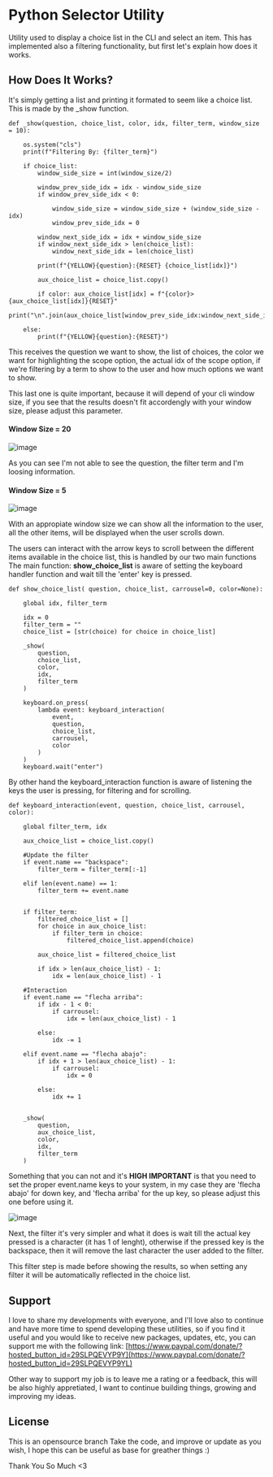 # Python Selector Utility

Utility used to display a choice list in the CLI and select an item.
This has implemented also a filtering functionality, but first let's explain how does it works.

## How Does It Works?
It's simply getting a list and printing it formated to seem like a choice list.
This is made by the _show function.

    def _show(question, choice_list, color, idx, filter_term, window_size = 10):

        os.system("cls")
        print(f"Filtering By: {filter_term}")
    
        if choice_list: 
            window_side_size = int(window_size/2)
    
            window_prev_side_idx = idx - window_side_size
            if window_prev_side_idx < 0:
               
                window_side_size = window_side_size + (window_side_size - idx)
                window_prev_side_idx = 0
    
            window_next_side_idx = idx + window_side_size
            if window_next_side_idx > len(choice_list):
                window_next_side_idx = len(choice_list) 
    
            print(f"{YELLOW}{question}:{RESET} {choice_list[idx]}")
            
            aux_choice_list = choice_list.copy()
    
            if color: aux_choice_list[idx] = f"{color}> {aux_choice_list[idx]}{RESET}"
            print("\n".join(aux_choice_list[window_prev_side_idx:window_next_side_idx]))
    
        else:
            print(f"{YELLOW}{question}:{RESET}")

This receives the question we want to show, the list of choices, the color we want for highlighting the scope option,
the actual idx of the scope option, if we're filtering by a term to show to the user and how much options we want to show.

This last one is quite important, because it will depend of your cli window size, if you see that the results doesn't fit accordengly with 
your window size, please adjust this parameter.

#### Window Size = 20
![image](https://github.com/Manu-Sanchez/utils/assets/56635300/0e61065c-af3f-45c3-82d8-c2b08211fbe5)

As you can see I'm not able to see the question, the filter term and I'm loosing information.

#### Window Size = 5
![image](https://github.com/Manu-Sanchez/utils/assets/56635300/03f94e5d-6f79-4b2d-9516-54935e304606)

With an appropiate window size we can show all the information to the user, all the other items, will be displayed when the user scrolls down.

The users can interact with the arrow keys to scroll between the different items available in the choice list, this is handled by our two main functions
The main function: **show_choice_list** is aware of setting the keyboard handler function and wait till the 'enter' key is pressed.

    def show_choice_list( question, choice_list, carrousel=0, color=None):
    
        global idx, filter_term
    
        idx = 0
        filter_term = ""
        choice_list = [str(choice) for choice in choice_list]
    
        _show(
            question,
            choice_list,
            color,
            idx,
            filter_term
        )
    
        keyboard.on_press(
            lambda event: keyboard_interaction(
                event,
                question,
                choice_list,
                carrousel,
                color
            )
        )
        keyboard.wait("enter")

By other hand the keyboard_interaction function is aware of listening the keys the user is pressing, for filtering and for scrolling.

    def keyboard_interaction(event, question, choice_list, carrousel, color):
        
        global filter_term, idx 
    
        aux_choice_list = choice_list.copy()
        
        #Update the filter
        if event.name == "backspace":
            filter_term = filter_term[:-1]
    
        elif len(event.name) == 1:
            filter_term += event.name
    
    
        if filter_term:
            filtered_choice_list = []
            for choice in aux_choice_list:
                if filter_term in choice:
                    filtered_choice_list.append(choice)
    
            aux_choice_list = filtered_choice_list
    
            if idx > len(aux_choice_list) - 1:
                idx = len(aux_choice_list) - 1
    
        #Interaction
        if event.name == "flecha arriba":
            if idx - 1 < 0:
                if carrousel:
                    idx = len(aux_choice_list) - 1
    
            else:
                idx -= 1
    
        elif event.name == "flecha abajo":
            if idx + 1 > len(aux_choice_list) - 1:
                if carrousel:
                    idx = 0
    
            else:
                idx += 1
    
    
        _show(
            question,
            aux_choice_list,
            color,
            idx,
            filter_term
        )

Something that you can not and it's **HIGH IMPORTANT** is that you need to set the proper event.name keys to your system, in my case they are 'flecha abajo' for down key,
and 'flecha arriba' for the up key, so please adjust this one before using it.

![image](https://github.com/Manu-Sanchez/utils/assets/56635300/a956369b-5b1d-4fb3-854e-bed34001c741)

Next, the filter it's very simpler and what it does is wait till the actual key pressed is a character (it has 1 of lenght), otherwise if the pressed key is the backspace, then it will remove the 
last character the user added to the filter.

This filter step is made before showing the results, so when setting any filter it will be automatically reflected in the choice list.

## Support
I love to share my developments with everyone, and I'll love also to continue and have more time to spend developing these utilities, so if you find it useful and you would like to receive new packages, updates, etc, you can support me with the following link: [https://www.paypal.com/donate/?hosted_button_id=29SLPQEVYP9Y](https://www.paypal.com/donate/?hosted_button_id=29SLPQEVYP9YL)

Other way to support my job is to leave me a rating or a feedback, this will be also highly appretiated, I want to continue building things, growing and improving my ideas.

## License
This is an opensource branch
Take the code, and improve or update as you wish, I hope this can be useful as base for greather things :)


Thank You So Much <3
